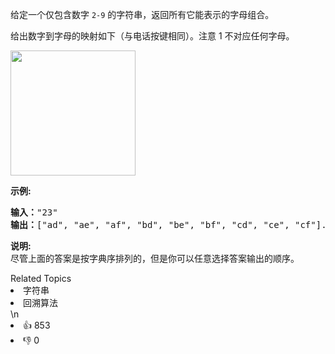 <p>给定一个仅包含数字&nbsp;<code>2-9</code>&nbsp;的字符串，返回所有它能表示的字母组合。</p>

<p>给出数字到字母的映射如下（与电话按键相同）。注意 1 不对应任何字母。</p>

<p><img src="https://assets.leetcode-cn.com/aliyun-lc-upload/original_images/17_telephone_keypad.png" style="width: 200px;"></p>

<p><strong>示例:</strong></p>

<pre><strong>输入：</strong>&quot;23&quot;
<strong>输出：</strong>[&quot;ad&quot;, &quot;ae&quot;, &quot;af&quot;, &quot;bd&quot;, &quot;be&quot;, &quot;bf&quot;, &quot;cd&quot;, &quot;ce&quot;, &quot;cf&quot;].
</pre>

<p><strong>说明:</strong><br>
尽管上面的答案是按字典序排列的，但是你可以任意选择答案输出的顺序。</p>
<div><div>Related Topics</div><div><li>字符串</li><li>回溯算法</li></div></div>\n<div><li>👍 853</li><li>👎 0</li></div>